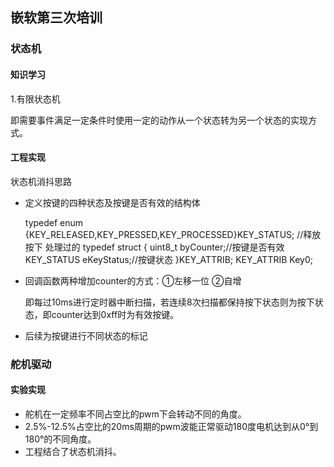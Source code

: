 ## 嵌软第三次培训

### 状态机

#### 知识学习

1.有限状态机

​    即需要事件满足一定条件时使用一定的动作从一个状态转为另一个状态的实现方式。

#### 工程实现

状态机消抖思路

* 定义按键的四种状态及按键是否有效的结构体

  typedef enum {KEY_RELEASED,KEY_PRESSED,KEY_PROCESSED}KEY_STATUS;
              //释放           按下          处理过的
  typedef struct {
      uint8_t  byCounter;//按键是否有效
      KEY_STATUS eKeyStatus;//按键状态
  }KEY_ATTRIB;
  KEY_ATTRIB Key0;

* 回调函数两种增加counter的方式：①左移一位 ②自增 

  即每过10ms进行定时器中断扫描，若连续8次扫描都保持按下状态则为按下状态，即counter达到0xff时为有效按键。

* 后续为按键进行不同状态的标记

  

### 舵机驱动

#### 实验实现

* 舵机在一定频率不同占空比的pwm下会转动不同的角度。
* 2.5%-12.5%占空比的20ms周期的pwm波能正常驱动180度电机达到从0°到180°的不同角度。
* 工程结合了状态机消抖。